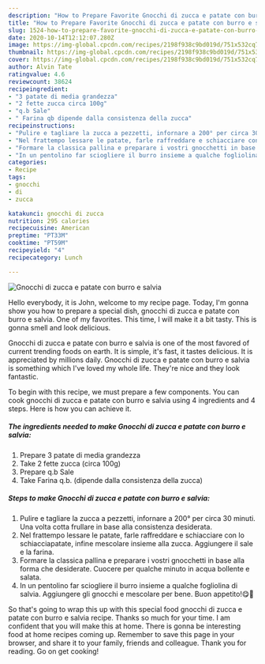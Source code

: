 ```yaml
---
description: "How to Prepare Favorite Gnocchi di zucca e patate con burro e salvia"
title: "How to Prepare Favorite Gnocchi di zucca e patate con burro e salvia"
slug: 1524-how-to-prepare-favorite-gnocchi-di-zucca-e-patate-con-burro-e-salvia
date: 2020-10-14T12:12:07.280Z
image: https://img-global.cpcdn.com/recipes/2198f938c9bd019d/751x532cq70/gnocchi-di-zucca-e-patate-con-burro-e-salvia-recipe-main-photo.jpg
thumbnail: https://img-global.cpcdn.com/recipes/2198f938c9bd019d/751x532cq70/gnocchi-di-zucca-e-patate-con-burro-e-salvia-recipe-main-photo.jpg
cover: https://img-global.cpcdn.com/recipes/2198f938c9bd019d/751x532cq70/gnocchi-di-zucca-e-patate-con-burro-e-salvia-recipe-main-photo.jpg
author: Alvin Tate
ratingvalue: 4.6
reviewcount: 38624
recipeingredient:
- "3 patate di media grandezza"
- "2 fette zucca circa 100g"
- "q.b Sale"
- " Farina qb dipende dalla consistenza della zucca"
recipeinstructions:
- "Pulire e tagliare la zucca a pezzetti, infornare a 200° per circa 30 minuti. Una volta cotta frullare in base alla consistenza desiderata."
- "Nel frattempo lessare le patate, farle raffreddare e schiacciare con lo schiacciapatate, infine mescolare insieme alla zucca. Aggiungere il sale e la farina."
- "Formare la classica pallina e preparare i vostri gnocchetti in base alla forma che desiderate. Cuocere per qualche minuto in acqua bollente e salata."
- "In un pentolino far sciogliere il burro insieme a qualche fogliolina di salvia. Aggiungere gli gnocchi e mescolare per bene. Buon appetito!😋🎃"
categories:
- Recipe
tags:
- gnocchi
- di
- zucca

katakunci: gnocchi di zucca 
nutrition: 295 calories
recipecuisine: American
preptime: "PT33M"
cooktime: "PT59M"
recipeyield: "4"
recipecategory: Lunch

---
```



![Gnocchi di zucca e patate con burro e salvia](https://img-global.cpcdn.com/recipes/2198f938c9bd019d/751x532cq70/gnocchi-di-zucca-e-patate-con-burro-e-salvia-recipe-main-photo.jpg)

Hello everybody, it is John, welcome to my recipe page. Today, I'm gonna show you how to prepare a special dish, gnocchi di zucca e patate con burro e salvia. One of my favorites. This time, I will make it a bit tasty. This is gonna smell and look delicious.

Gnocchi di zucca e patate con burro e salvia is one of the most favored of current trending foods on earth. It is simple, it's fast, it tastes delicious. It is appreciated by millions daily. Gnocchi di zucca e patate con burro e salvia is something which I've loved my whole life. They're nice and they look fantastic.




To begin with this recipe, we must prepare a few components. You can cook gnocchi di zucca e patate con burro e salvia using 4 ingredients and 4 steps. Here is how you can achieve it.

<!--inarticleads1-->

##### The ingredients needed to make Gnocchi di zucca e patate con burro e salvia:

1. Prepare 3 patate di media grandezza
1. Take 2 fette zucca (circa 100g)
1. Prepare q.b Sale
1. Take  Farina q.b. (dipende dalla consistenza della zucca)




<!--inarticleads2-->

##### Steps to make Gnocchi di zucca e patate con burro e salvia:

1. Pulire e tagliare la zucca a pezzetti, infornare a 200° per circa 30 minuti. Una volta cotta frullare in base alla consistenza desiderata.
1. Nel frattempo lessare le patate, farle raffreddare e schiacciare con lo schiacciapatate, infine mescolare insieme alla zucca. Aggiungere il sale e la farina.
1. Formare la classica pallina e preparare i vostri gnocchetti in base alla forma che desiderate. Cuocere per qualche minuto in acqua bollente e salata.
1. In un pentolino far sciogliere il burro insieme a qualche fogliolina di salvia. Aggiungere gli gnocchi e mescolare per bene. Buon appetito!😋🎃




So that's going to wrap this up with this special food gnocchi di zucca e patate con burro e salvia recipe. Thanks so much for your time. I am confident that you will make this at home. There is gonna be interesting food at home recipes coming up. Remember to save this page in your browser, and share it to your family, friends and colleague. Thank you for reading. Go on get cooking!
